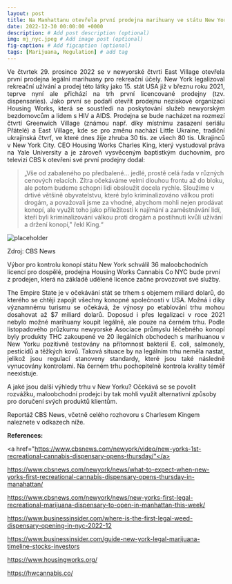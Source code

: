 ```yaml
---
layout: post
title: Na Manhattanu otevřela první prodejna marihuany ve státu New York
date: 2022-12-30 00:00:00 +0000
description: # Add post description (optional)
img: mj_nyc.jpeg # Add image post (optional)
fig-caption: # Add figcaption (optional)
tags: [Marijuana, Regulation] # add tag
---
```


<p style="text-align: justify"> Ve čtvrtek 29. prosince 2022 se v newyorské čtvrti East Village otevřela první prodejna legální marihuany pro rekreační účely. New York legalizoval rekreační užívání a prodej této látky jako 15. stát USA již v březnu roku 2021, teprve nyní ale přichází na trh první licencované prodejny (tzv. dispensaries). Jako první se podaří otevřít prodejnu neziskové organizaci Housing Works, která se soustředí na poskytování služeb newyorským bezdomovcům a lidem s HIV a AIDS. Prodejna se bude nacházet na rozmezí čtvrtí Greenwich Village (známou např. díky místnímu zasazení seriálu Přátelé) a East Village, kde se pro změnu nachází Little Ukraine, tradiční ukrajinská čtvrť, ve které dnes žije zhruba 30 tis. ze všech 80 tis. Ukrajinců v New York City. CEO Housing Works Charles King, který vystudoval práva na Yale University a je zároveň vysvěceným baptistkým duchovním, pro televizi CBS k otevření své první prodejny dodal: </p> 

> „Vše od zabaleného po předbalené... jedlé, prostě celá řada v různých cenových relacích. Zítra očekáváme velmi dlouhou frontu až do bloku, ale potom budeme schopni lidi obsloužit docela rychle. Sloužíme v drtivé většině obyvatelstvu, které bylo kriminalizováno válkou proti drogám, a považovali jsme za vhodné, abychom mohli nejen prodávat konopí, ale využít toho jako příležitosti k najímání a zaměstnávání lidí, kteří byli kriminalizování válkou proti drogám a postihnuti kvůli užívání a držení konopí," řekl King.“

![placeholder](tomlukavec/assets/img/ceo.jpg)

Zdroj: CBS News

Výbor pro kontrolu konopí státu New York schválil 36 maloobchodních licencí pro dospělé, prodejna Housing Works Cannabis Co NYC bude první z prodejen, která na základě udělené licence začne provozovat své služby.

<p style="text-align: justify">The Empire State je v očekávání stát se trhem s objemem miliard dolarů, do kterého se chtějí zapojit všechny konopné společnosti v USA. Možná i díky významnému turismu se očekává, že výnosy po etablování trhu mohou dosahovat až $7 miliard dolarů. Doposud i přes legalizaci v roce 2021 nebylo možné marihuany koupit legálně, ale pouze na černém trhu. Podle listopadového průzkumu newyorské Asociace průmyslu léčebného konopí byly produkty THC zakoupené ve 20 ilegálních obchodech s marihuanou v New Yorku pozitivně testovány na přítomnost bakterií E. coli, salmonely, pesticidů a těžkých kovů. Taková situace by na legálním trhu neměla nastat, jelikož jsou regulací stanoveny standardy, které jsou také následně vynucovány kontrolami. Na černém trhu pochopitelně kontrola kvality téměř neexistuje. 

A jaké jsou další výhledy trhu v New Yorku? Očekává se se povolit rozvážku, maloobchodní prodejci by tak mohli využít alternativní způsoby pro doručení svých produktů klientům. 

Reportáž CBS News, včetně celého rozhovoru s Charlesem Kingem naleznete v odkazech níže.</p>


<b>References:</b>


<a href="https://www.cbsnews.com/newyork/video/new-yorks-1st-recreational-cannabis-dispensary-opens-thursday/"</a>

https://www.cbsnews.com/newyork/news/what-to-expect-when-new-yorks-first-recreational-cannabis-dispensary-opens-thursday-in-manahattan/

https://www.cbsnews.com/newyork/news/new-yorks-first-legal-recreational-marijuana-dispensary-to-open-in-manhattan-this-week/

https://www.businessinsider.com/where-is-the-first-legal-weed-dispensary-opening-in-nyc-2022-12

https://www.businessinsider.com/guide-new-york-legal-marijuana-timeline-stocks-investors

https://www.housingworks.org/

https://hwcannabis.co/
